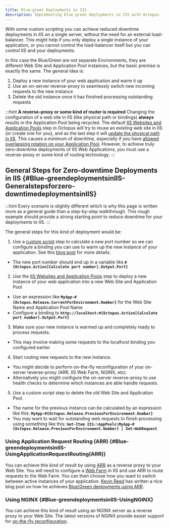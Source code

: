 ```yaml
---
title: Blue-green Deployments in IIS
description: Implementing blue-green deployments in IIS with Octopus.
---
```


With some custom scripting you can achieve reduced downtime deployments in IIS on a single server, without the need for an external load-balancer. This might help if you only deploy a single instance of your application, or you cannot control the load-balancer itself but you can control IIS and your deployments.

In this case the Blue/Green are not separate Environments, they are different Web Site and Application Pool instances, but the basic premise is exactly the same. The general idea is:

1. Deploy a new instance of your web application and warm it up
2. Use an on-server reverse-proxy to seamlessly switch new incoming requests to the new instance
3. Delete the old instance once it has finished processing outstanding requests

:::hint
**A reverse-proxy or some kind of router is required**
Changing the configuration of a web site in IIS (like physical path or bindings) **always** results in the Application Pool being recycled. The default [IIS Websites and Application Pools](/docs/deployment-examples/iis-websites-and-application-pools.md) step in Octopus will try to reuse an existing web site in IIS (or create one for you), and as the last step it will [update the physical path in IIS](https://github.com/OctopusDeploy/Calamari/blob/master/source/Calamari/Scripts/Octopus.Features.IISWebSite_BeforePostDeploy.ps1). This causes a minimum of downtime, especially if you have [allowed overlapping rotation on your Application Pool](https://msdn.microsoft.com/en-us/library/microsoft.web.administration.applicationpoolrecycling.disallowoverlappingrotation(v=vs.90).aspx). However, to achieve truly zero-downtime deployments of IIS Web Applications, you must use a reverse-proxy or some kind of routing technology.
:::

## General Steps for Zero-downtime Deployments in IIS {#Blue-greendeploymentsinIIS-Generalstepsforzero-downtimedeploymentsinIIS}

:::hint
Every scenario is slightly different which is why this page is written more as a general guide than a step-by-step walkthrough. This rough example should provide a strong starting point to reduce downtime for your deployments to IIS.
:::

The general steps for this kind of deployment would be:

1. Use a [custom script](/docs/deployment-examples/custom-scripts/index.md) step to calculate a new port number so we can configure a binding you can use to warm up the new instance of your application. See this [blog post](https://octopus.com/blog/changing-website-port-on-each-deployment) for more details.
  * The new port number should end up in a variable like **`#{Octopus.Action[Calculate port number].Output.Port}`**
2. Use the [IIS Websites and Application Pools](/docs/deployment-examples/iis-websites-and-application-pools.md) step to deploy a new instance of your web application into a new Web Site and Application Pool
  * Use an expression like **`MyApp-#{Octopus.Release.CurrentForEnvironment.Number}`** for the Web Site Name and Application Pool Name
  * Configure a binding to **`http://localhost:#{Octopus.Action[Calculate port number].Output.Port}`**
3. Make sure your new instance is warmed up and completely ready to process requests.
  * This may involve making some requests to the localhost binding you configured earlier.
4. Start routing new requests to the new instance.
  * You might decide to perform on-the-fly reconfiguration of your on-server reverse-proxy (ARR, IIS Web Farm, NGINX, etc).
  * Alternatively you might configure the on-server reverse-proxy to use health checks to determine which instances are able handle requests.
5. Use a custom script step to delete the old Web Site and Application Pool.
  * The name for the previous instance can be calculated by an expression like this: **`MyApp-#{Octopus.Release.PreviousForEnvironment.Number}`**
  * You may want to wait for outstanding web requests to finish processing using something like this: **`Get-Item IIS:\AppPools\MyApp-#{Octopus.Release.PreviousForEnvironment.Number} | Get-WebRequest`**

### Using Application Request Routing (ARR) {#Blue-greendeploymentsinIIS-UsingApplicationRequestRouting(ARR)}

You can achieve this kind of result by using [ARR](https://www.iis.net/downloads/microsoft/application-request-routing) as a reverse proxy to your Web Site. You will need to configure a [Web Farm](https://www.iis.net/learn/web-hosting/scenario-build-a-web-farm-with-iis-servers/overview-build-a-web-farm-with-iis-servers) in IIS and use ARR to route requests to the Web Farm. You can then choose how you want to switch between active instances of your application. [Kevin Reed](https://kevinareed.com/) has written a nice blog post on how he achieves [Blue/Green deployments using ARR](https://kevinareed.com/2015/11/07/how-to-deploy-anything-in-iis-with-zero-downtime-on-a-single-server/).

### Using NGINX {#Blue-greendeploymentsinIIS-UsingNGINX}

You can achieve this kind of result using an NGINX server as a reverse proxy to your Web Site. The latest versions of NGINX provide easier support for [on-the-fly reconfiguration](https://www.nginx.com/products/on-the-fly-reconfiguration/).
